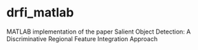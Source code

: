 drfi_matlab
===========

MATLAB implementation of the paper Salient Object Detection: A Discriminative Regional Feature Integration Approach
